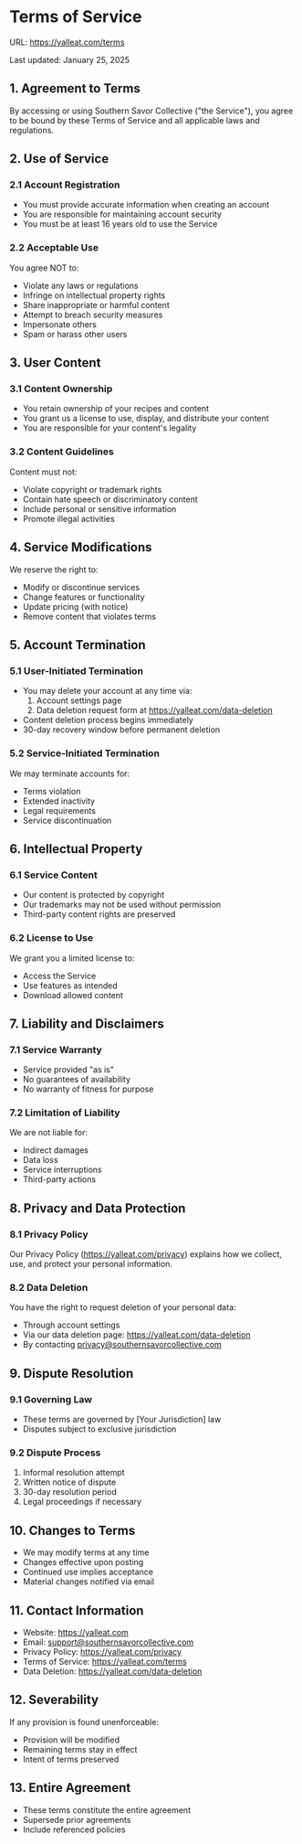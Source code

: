 # Terms of Service

URL: https://yalleat.com/terms

Last updated: January 25, 2025

## 1. Agreement to Terms

By accessing or using Southern Savor Collective ("the Service"), you agree to be bound by these Terms of Service and all applicable laws and regulations.

## 2. Use of Service

### 2.1 Account Registration
- You must provide accurate information when creating an account
- You are responsible for maintaining account security
- You must be at least 16 years old to use the Service

### 2.2 Acceptable Use
You agree NOT to:
- Violate any laws or regulations
- Infringe on intellectual property rights
- Share inappropriate or harmful content
- Attempt to breach security measures
- Impersonate others
- Spam or harass other users

## 3. User Content

### 3.1 Content Ownership
- You retain ownership of your recipes and content
- You grant us a license to use, display, and distribute your content
- You are responsible for your content's legality

### 3.2 Content Guidelines
Content must not:
- Violate copyright or trademark rights
- Contain hate speech or discriminatory content
- Include personal or sensitive information
- Promote illegal activities

## 4. Service Modifications

We reserve the right to:
- Modify or discontinue services
- Change features or functionality
- Update pricing (with notice)
- Remove content that violates terms

## 5. Account Termination

### 5.1 User-Initiated Termination
- You may delete your account at any time via:
  1. Account settings page
  2. Data deletion request form at https://yalleat.com/data-deletion
- Content deletion process begins immediately
- 30-day recovery window before permanent deletion

### 5.2 Service-Initiated Termination
We may terminate accounts for:
- Terms violation
- Extended inactivity
- Legal requirements
- Service discontinuation

## 6. Intellectual Property

### 6.1 Service Content
- Our content is protected by copyright
- Our trademarks may not be used without permission
- Third-party content rights are preserved

### 6.2 License to Use
We grant you a limited license to:
- Access the Service
- Use features as intended
- Download allowed content

## 7. Liability and Disclaimers

### 7.1 Service Warranty
- Service provided "as is"
- No guarantees of availability
- No warranty of fitness for purpose

### 7.2 Limitation of Liability
We are not liable for:
- Indirect damages
- Data loss
- Service interruptions
- Third-party actions

## 8. Privacy and Data Protection

### 8.1 Privacy Policy
Our Privacy Policy (https://yalleat.com/privacy) explains how we collect, use, and protect your personal information.

### 8.2 Data Deletion
You have the right to request deletion of your personal data:
- Through account settings
- Via our data deletion page: https://yalleat.com/data-deletion
- By contacting privacy@southernsavorcollective.com

## 9. Dispute Resolution

### 9.1 Governing Law
- These terms are governed by [Your Jurisdiction] law
- Disputes subject to exclusive jurisdiction

### 9.2 Dispute Process
1. Informal resolution attempt
2. Written notice of dispute
3. 30-day resolution period
4. Legal proceedings if necessary

## 10. Changes to Terms

- We may modify terms at any time
- Changes effective upon posting
- Continued use implies acceptance
- Material changes notified via email

## 11. Contact Information

- Website: https://yalleat.com
- Email: support@southernsavorcollective.com
- Privacy Policy: https://yalleat.com/privacy
- Terms of Service: https://yalleat.com/terms
- Data Deletion: https://yalleat.com/data-deletion

## 12. Severability

If any provision is found unenforceable:
- Provision will be modified
- Remaining terms stay in effect
- Intent of terms preserved

## 13. Entire Agreement

- These terms constitute the entire agreement
- Supersede prior agreements
- Include referenced policies